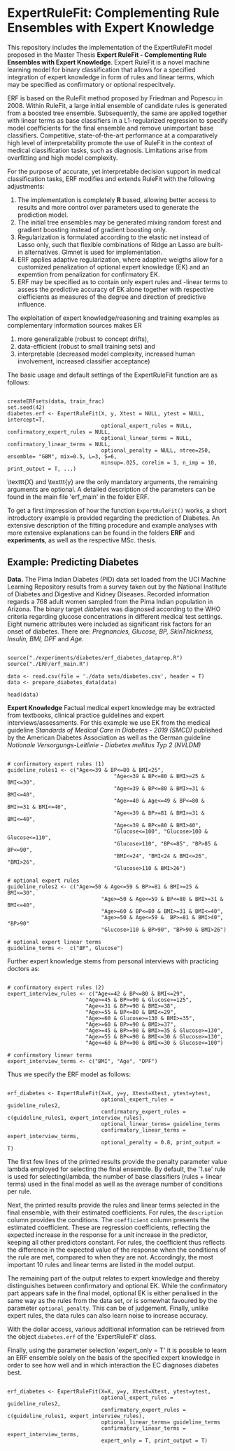 
# ExpertRuleFit: Complementing Rule Ensembles with Expert Knowledge

This repository includes the implementation of the ExpertRuleFit model proposed in the Master Thesis **Expert RuleFit - Complementing Rule Ensembles with Expert Knowledge**. 
Expert RuleFit is a novel machine learning model for binary classification that allows for a specified integration of expert knowledge in form of rules and linear terms, which may be specified as confirmatory or optional respecitvely. 

ERF is based on the RuleFit method proposed by Friedman and Popescu in 2008.
Within RuleFit, a large initial ensemble of candidate rules is generated from a boosted tree ensemble. Subsequently, the same are applied together with linear terms as base classifiers in a L1-regularized regression to specify model coefficients for the final ensemble and remove unimportant base classifiers.
Competitive, state-of-the-art performance at a comparatively high level of interpretability promote the use of RuleFit in the context of medical classification tasks, such as diagnosis. Limitations arise from overfitting and high model complexity.

For the purpose of accurate, yet interpretable decision support in medical classification
tasks, ERF modifies and extends RuleFit with the following adjustments:

1) The implementation is completely **R** based, allowing better access to results and more control over parameters used to generate the prediction model.
2) The initial tree ensembles may be generated mixing random forest and gradient boosting instead of gradient boosting only.
2) Regularization is formulated according to the elastic net instead of Lasso only, such that flexible combinations of Ridge an Lasso are built-in alternatives. Glmnet is used for implementation.
3) ERF applies adaptive regularization, where adaptive weigths allow for a customized penalization of optional expert knowledge (EK) and an expemtion from penalization for confirmatory EK.
4) ERF may be specified as to contain only expert rules and -linear terms to assess the predictive accuracy of EK alone together with respective ciefficients as measures of the degree and direction of predictive influence.

The exploitation of expert knowledge/reasoning and training examples as complementary information sources makes ER 

1) more generalizable (robust to concept drifts),
2) data-efficient (robust to small training sets) and
3) interpretable (decreased model complexity, increased human involvement, increased classifier acceptance)

The basic usage and default settings of the ExpertRuleFit function are as follows:

```{r, results = FALSE}

createERFsets(data, train_frac)
set.seed(42)
diabetes.erf <- ExpertRuleFit(X, y, Xtest = NULL, ytest = NULL, intercept=T,
                              optional_expert_rules = NULL, confirmatory_expert_rules = NULL,
                              optional_linear_terms = NULL, confirmatory_linear_terms = NULL,
                              optional_penalty = NULL, ntree=250, ensemble= "GBM", mix=0.5, L=3, S=6,
                              minsup=.025, corelim = 1, n_imp = 10, print_output = T, ...)
```

\texttt{X} and \texttt{y} are the only mandatory arguments, the remaining arguments are optional.
A detailed description of the parameters can be found in the main file 'erf_main' in the folder ERF.

To get a first impression of how the function `ExpertRuleFit()` works, a short introductory example is provided regarding the prediction of Diabetes. An extensive description of the fitting procedure and example analyses with more extensive explanations can be found in the folders **ERF** and **experiments**, as well as the respective MSc. thesis.

## Example: Predicting Diabetes


**Data.** The Pima Indian Diabetes (PID) data set loaded from the UCI Machine Learning Repository
results from a survey taken out by the National Institute of Diabetes and Digestive and Kidney Diseases. Recorded information regards a 768 adult women sampled from the Pima Indian population in Arizona. The binary target *diabetes* was diagnosed according to the WHO criteria regarding glucose
concentrations in different medical test settings. Eight numeric attributes were included as significant risk factors for an onset of
diabetes. There are: *Pregnancies, Glucose, BP, SkinThickness, Insulin, BMI, DPF* and *Age*.

```{r}

source("./experiments/diabetes/erf_diabetes_dataprep.R")
source("./ERF/erf_main.R")

data <- read.csv(file = './data sets/diabetes.csv', header = T)
data <- prepare_diabetes_data(data) 

head(data)

```

**Expert Knowledge** Factual medical expert knowledge may be extracted from textbooks, 
clinical practice guidelines and expert interviews/assessments. For this example we use EK from the medical guideline *Standards of Medical Care in Diabetes - 2019 (SMCD)* published by the American Diabetes Association as well as the German guideline *Nationale Versorgungs-Leitlinie - Diabetes mellitus Typ 2 (NVLDM)*

```{r, results = FALSE}

# confirmatory expert rules (1)
guideline_rules1 <- c("Age<=39 & BP<=80 & BMI<25",
                                  "Age<=39 & BP<=80 & BMI>=25 & BMI<=30",
                                  "Age<=39 & BP<=80 & BMI>=31 & BMI<=40",         
                                  "Age>=40 & Age<=49 & BP<=80 & BMI>=31 & BMI<=40",
                                  "Age<=39 & BP>=81 & BMI>=31 & BMI<=40",
                                  "Age<=39 & BP<=80 & BMI>40",
                                  "Glucose<=100", "Glucose>100 & Glucose<=110",
                                  "Glucose>110", "BP<=85", "BP>85 & BP<=90", 
                                  "BMI<=24", "BMI<24 & BMI<=26", "BMI>26",
                                  "Glucose>110 & BMI>26")
                                  
# optional expert rules                              
guideline_rules2 <- c("Age>=50 & Age<=59 & BP>=81 & BMI>=25 & BMI<=30",
                              "Age>=50 & Age<=59 & BP<=80 & BMI>=31 & BMI<=40",
                              "Age>=60 & BP<=80 & BMI>=31 & BMI<=40",
                              "Age>=50 & Age<=59 &  BP>=81 & BMI>40", "BP>90"                                         
                              "Glucose>110 & BP>90", "BP>90 & BMI>26")

# optional expert linear terms                            
guideline_terms <-  c("BP", Glucose")

```

Further expert knowledge stems from personal interviews with practicing doctors as:

```{r, results = FALSE}

# confirmatory expert rules (2)
expert_interview_rules <- c("Age<=42 & BP<=80 & BMI<=29",
                         "Age>=45 & BP>=90 & Glucose>=125",
                         "Age<=31 & BP>=90 & BMI>=38",
                         "Age>=55 & BP<=80 & BMI<=29",
                         "Age>=60 & Glucose>=130 & BMI>=35", 
                         "Age>=60 & BP>=90 & BMI>=37",
                         "Age>=45 & BP>=90 & BMI>=35 & Glucose>=130",
                         "Age>=55 & BP<=90 & BMI<=30 & Glucose>=130",
                         "Age<=60 & BP<=90 & BMI<=30 & Glucose<=100")

# confirmatory linear terms
expert_interview_terms <- c("BMI", "Age", "DPF")

```

Thus we specify the ERF model as follows:

```{r, results = TRUE}

erf_diabetes <- ExpertRuleFit(X=X, y=y, Xtest=Xtest, ytest=ytest,
                              optional_expert_rules = guideline_rules2, 
                              confirmatory_expert_rules = c(guideline_rules1, expert_interview_rules),  
                              optional_linear_terms= guideline_terms
                              confirmatory_linear_terms = expert_interview_terms,
                              optional_penalty = 0.8, print_output = T)

```

The first few lines of the printed results provide the penalty parameter value lambda employed for selecting the final ensemble. By default, the '1.se' rule is used for selecting\lambda, the number of base classifiers (rules + linear terms) used in the final model as well as the average number of conditions per rule.

Next, the printed results provide the rules and linear terms selected in the final ensemble, with their estimated coefficients. For rules, the `description` column provides the conditions. The `coefficient` column presents the estimated coefficient. These are regression coefficients, reflecting the expected increase in the response for a unit increase in the predictor, keeping all other predictors constant. For rules, the coefficient thus reflects the difference in the expected value of the response when the conditions of the rule are met, compared to when they are not. Accordingly, the most important 10 rules and linear terms are listed in the model output.

The remaining part of the output relates to expert knowledge and thereby distinguishes between confirmatory and optional EK. While the confirmatory part appears safe in the final model, optional EK is either penalised in the same way as the rules from the data set, or is somewhat favoured by the parameter `optional_penalty`. This can be of judgement. Finally, unlike expert rules, the data rules can also learn noise to increase accuracy.

With the dollar access, various additional information can be retrieved from the object `diabetes.erf` of the 'ExpertRuleFit' class.

Finally, using the parameter selection 'expert_only = T' it is possible to learn an ERF ensemble solely on the basis of the specified expert knowledge in order to see how well and in which interaction the EC diagnoses diabetes best.

```{r, results = TRUE}

erf_diabetes <- ExpertRuleFit(X=X, y=y, Xtest=Xtest, ytest=ytest,
                              optional_expert_rules = guideline_rules2, 
                              confirmatory_expert_rules = c(guideline_rules1, expert_interview_rules),  
                              optional_linear_terms= guideline_terms
                              confirmatory_linear_terms = expert_interview_terms,
                              expert_only = T, print_output = T)

```

